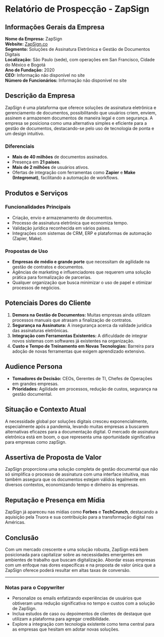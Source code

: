 # Relatório de Prospecção - ZapSign

## Informações Gerais da Empresa
**Nome da Empresa:** ZapSign  
**Website:** [ZapSign.co](https://zapsign.co)  
**Segmento:** Soluções de Assinatura Eletrônica e Gestão de Documentos Digitais  
**Localização:** São Paulo (sede), com operações em San Francisco, Cidade do México e Bogotá  
**Ano de Fundação:** 2020  
**CEO:** Informação não disponível no site  
**Número de Funcionários:** Informação não disponível no site  

## Descrição da Empresa
ZapSign é uma plataforma que oferece soluções de assinatura eletrônica e gerenciamento de documentos, possibilitando que usuários criem, enviem, assinem e armazenem documentos de maneira legal e com segurança. A empresa se posiciona como uma alternativa simples e eficiente para a gestão de documentos, destacando-se pelo uso de tecnologia de ponta e um design intuitivo.

### Diferenciais
- **Mais de 40 milhões** de documentos assinados.
- Presença em **21 países**.
- **Mais de 2 milhões** de usuários ativos.
- Ofertas de integração com ferramentas como **Zapier** e **Make (Integromat)**, facilitando a automação de workflows.

## Produtos e Serviços
### Funcionalidades Principais
- Criação, envio e armazenamento de documentos.
- Processo de assinatura eletrônica que economiza tempo.
- Validação jurídica reconhecida em vários países.
- Integrações com sistemas de CRM, ERP e plataformas de automação (Zapier, Make).
  
### Propostas de Uso
- **Empresas de médio e grande porte** que necessitam de agilidade na gestão de contratos e documentos.
- Agências de marketing e influenciadores que requerem uma solução prática para formalização de parcerias.
- Qualquer organização que busca minimizar o uso de papel e otimizar processos de negócios.

## Potenciais Dores do Cliente
1. **Demora na Gestão de Documentos:** Muitas empresas ainda utilizam processos manuais que atrasam a finalização de contratos.
2. **Segurança na Assinatura:** A insegurança acerca da validade jurídica das assinaturas eletrônicas.
3. **Integração com Ferramentas Existentes:** A dificuldade de integrar novos sistemas com softwares já existentes na organização.
4. **Custo e Tempo de Treinamento em Novas Tecnologias:** Barreira para adoção de novas ferramentas que exigem aprendizado extensivo.

## Audience Persona
- **Tomadores de Decisão:** CEOs, Gerentes de TI, Chefes de Operações em grandes empresas.
- **Prioridades:** Agilidade em processos, redução de custos, segurança na gestão documental.
  
## Situação e Contexto Atual
A necessidade global por soluções digitais cresceu exponencialmente, especialmente após a pandemia, levando muitas empresas a buscarem alternativas eficazes para a documentação digital. O mercado de assinatura eletrônica está em boom, o que representa uma oportunidade significativa para empresas como zapSign.

## Assertiva de Proposta de Valor
ZapSign proporciona uma solução completa de gestão documental que não só simplifica o processo de assinatura com uma interface intuitiva, mas também assegura que os documentos estejam válidos legalmente em diversos contextos, economizando tempo e dinheiro às empresas.

## Reputação e Presença em Mídia
ZapSign já apareceu nas mídias como **Forbes** e **TechCrunch**, destacando a aquisição pela Truora e sua contribuição para a transformação digital nas Américas.

## Conclusão
Com um mercado crescente e uma solução robusta, ZapSign está bem posicionada para capitalizar sobre as necessidades emergentes em ambientes de trabalho que buscam digitalização. Abordar essas empresas com um enfoque nas dores específicas e na proposta de valor única que a ZapSign oferece poderá resultar em altas taxas de conversão.

---

### Notas para o Copywriter
- Personalize os emails enfatizando experiências de usuários que obtiveram uma redução significativa no tempo e custos com a solução de ZapSign.
- Inclua estudos de caso ou depoimentos de clientes de destaque que utilizam a plataforma para agregar credibilidade. 
- Explore a integração com tecnologia existente como tema central para as empresas que hesitam em adotar novas soluções.